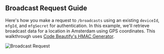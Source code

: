 ## Broadcast Request Guide 

Here's how you make a request to `/broadcasts` using an existing `deviceId`, `mfgId`, and `mfgSecret` for authentication. In this example, we'll retrieve broadcast data for a location in Amsterdam using GPS coordinates. This walkthrough uses [Code Beautify's HMAC Generator](http://codebeautify.org/hmac-generator).

![Broadcast Request](https://s.cnrd.io/other/broadcast_requests_guide.gif)
